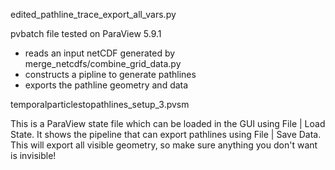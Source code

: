edited_pathline_trace_export_all_vars.py

pvbatch file tested on ParaView 5.9.1
- reads an input netCDF generated by merge_netcdfs/combine_grid_data.py
- constructs a pipline to generate pathlines
- exports the pathline geometry and data

temporalparticlestopathlines_setup_3.pvsm

This is a ParaView state file which can be loaded in the GUI using
File | Load State. It shows the pipeline that can export pathlines 
using File | Save Data. This will export all visible
geometry, so make sure anything you don't want is invisible!
